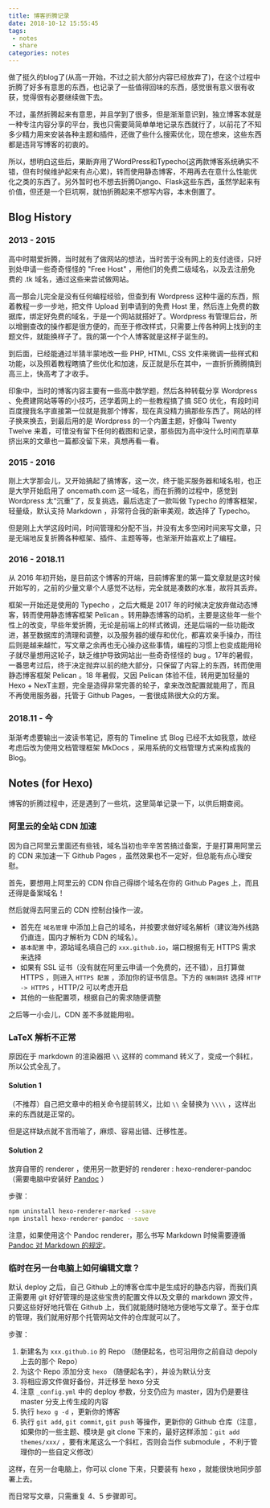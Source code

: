 ```yaml
---
title: 博客折腾记录
date: 2018-10-12 15:55:45
tags:
 - notes
 - share
categories: notes
---
```


做了挺久的blog了(从高一开始，不过之前大部分内容已经放弃了)，在这个过程中折腾了好多有意思的东西，也记录了一些值得回味的东西，感觉很有意义很有收获，觉得很有必要继续做下去。

不过，虽然折腾起来有意思，并且学到了很多，但是渐渐意识到，独立博客本就是一种专注内容分享的平台，我也只需要简简单单地记录东西就行了，以前花了不知多少精力用来安装各种主题和插件，还做了些什么搜索优化，现在想来，这些东西都是违背写博客的初衷的。

所以，想明白这些后，果断弃用了WordPress和Typecho(这两款博客系统确实不错，但有时候维护起来有点心累)，转而使用静态博客，不用再去在意什么性能优化之类的东西了。另外暂时也不想去折腾Django、Flask这些东西，虽然学起来有价值，但还是一个巨坑啊，就怕折腾起来不想写内容，本末倒置了。

## Blog History

### 2013 - 2015

高中时期爱折腾，当时就有了做网站的想法，当时苦于没有网上的支付途径，只好到处申请一些奇奇怪怪的 "Free Host" ，用他们的免费二级域名，以及去注册免费的 .tk 域名，通过这些来尝试做网站。

高一那会儿完全是没有任何编程经验，但查到有 Wordpress 这种牛逼的东西，照着教程一步一步地，把文件 Upload 到申请到的免费 Host 里，然后连上免费的数据库，绑定好免费的域名，于是一个网站就搭好了。Wordpress 有管理后台，所以增删查改的操作都是很方便的，而至于修改样式，只需要上传各种网上找到的主题文件，就能换样子了。我的第一个个人博客就是这样子诞生的。

到后面，已经能通过半猜半蒙地改一些 PHP, HTML, CSS 文件来微调一些样式和功能，以及照着教程瞎搞了些优化和加速，反正就是乐在其中，一直折折腾腾搞到高三上，快高考了才收手。

印象中，当时的博客内容主要有一些高中数学题，然后各种转载分享 Wordpress 、免费建网站等等的小技巧，还学着网上的一些教程搞了搞 SEO 优化，有段时间百度搜我名字直接第一位就是我那个博客，现在真没精力搞那些东西了。网站的样子换来换去，到最后用的是 Wordpress 的一个内置主题，好像叫 Twenty Twelve 来着，可惜没有留下任何的截图和记录，那些因为高中没什么时间而草草挤出来的文章也一篇都没留下来，真想再看一看。

<!-- more -->

### 2015 - 2016

刚上大学那会儿，又开始搞起了搞博客，这一次，终于能买服务器和域名啦，也正是大学开始启用了 oncemath.com 这一域名，而在折腾的过程中，感觉到 Wordpress 太“沉重”了，反复挑选，最后选定了一款叫做 Typecho 的博客框架，轻量级，默认支持 Markdown ，非常符合我的新审美观，故选择了 Typecho。

但是刚上大学这段时间，时间管理和分配不当，并没有太多空闲时间来写文章，只是无端地反复折腾各种框架、插件、主题等等，也渐渐开始喜欢上了编程。

### 2016 - 2018.11

从 2016 年初开始，是目前这个博客的开端，目前博客里的第一篇文章就是这时候开始写的，之前的少量文章个人感觉不达标，完全就是凑数的水准，故将其丢弃。

框架一开始还是使用的 Typecho ，之后大概是 2017 年的时候决定放弃做动态博客，转而使用静态博客框架 Pelican 。转用静态博客的动机，主要是这些年一些个性上的改变，早些年爱折腾，无论是前端上的样式微调，还是后端的一些功能改进，甚至数据库的清理和调整，以及服务器的缓存和优化，都喜欢亲手操办，而往后则是越来越忙，写文章之余再也无心操办这些事情，编程的习惯上也变成能用轮子就尽量想用这轮子，缺乏维护导致网站出一些奇奇怪怪的 bug 。17年的暑假，一番思考过后，终于决定抛弃以前的绝大部分，只保留了内容上的东西，转而使用静态博客框架 Pelican 。18 年暑假，又因 Pelican 体验不佳，转用更加轻量的 Hexo + NexT主题，完全是造得非常完善的轮子，拿来改改配置就能用了，而且不再使用服务器，托管于 Github Pages，一套很成熟很大众的方案。

### 2018.11 - 今

渐渐考虑要输出一波读书笔记，原有的 Timeline 式 Blog 已经不太如我意，故经考虑后改为使用文档管理框架 MkDocs ，采用系统的文档管理方式来构成我的 Blog。

## Notes (for Hexo)

博客的折腾过程中，还是遇到了一些坑，这里简单记录一下，以供后期查阅。

### 阿里云的全站 CDN 加速

因为自己阿里云里面还有些钱，域名当初也辛辛苦苦搞过备案，于是打算用阿里云的 CDN 来加速一下 Github Pages ，虽然效果也不一定好，但总能有点心理安慰。

首先，要想用上阿里云的 CDN 你自己得绑个域名在你的 Github Pages 上，而且还得是备案域名！

然后就得去阿里云的 CDN 控制台操作一波。

 - 首先在 `域名管理` 中添加上自己的域名，并按要求做好域名解析（建议海外线路仍直连，国内才解析为 CDN 的域名）。
 - `基本配置` 中，源站域名填自己的 `xxx.github.io`，端口根据有无 HTTPS 需求来选择
 - 如果有 SSL 证书（没有就在阿里云申请一个免费的，还不错），且打算做 HTTPS ，则进入 `HTTPS 配置` ，添加你的证书信息。下方的 `强制跳转` 选择 `HTTP -> HTTPS` ，HTTP/2 可以考虑开启
 - 其他的一些配置项，根据自己的需求随便调整

之后等一小会儿，CDN 差不多就能用啦。

### LaTeX 解析不正常

原因在于 markdown 的渲染器把 `\\` 这样的 command 转义了，变成一个斜杠，所以公式全乱了。

#### Solution 1

（不推荐）自己把文章中的相关命令提前转义，比如 `\\` 全替换为 `\\\\` ，这样出来的东西就是正常的。

但是这样缺点就不言而喻了，麻烦、容易出错、迁移性差。

#### Solution 2

放弃自带的 renderer ，使用另一款更好的 renderer : hexo-renderer-pandoc （需要电脑中安装好 [Pandoc](https://github.com/jgm/pandoc/releases) ）

步骤：

```bash
npm uninstall hexo-renderer-marked --save
npm install hexo-renderer-pandoc --save
```

注意，如果使用这个 Pandoc renderer，那么书写 Markdown 时候需要遵循 [Pandoc 对 Markdown 的规定](https://pandoc.org/MANUAL.html#pandocs-markdown)。

### 临时在另一台电脑上如何编辑文章？

默认 deploy 之后，自己 Github 上的博客仓库中是生成好的静态内容，而我们真正需要用 git 好好管理的是这些宝贵的配置文件以及文章的 markdown 源文件，只要这些好好地托管在 Github 上，我们就能随时随地方便地写文章了。至于仓库的管理，我们就用好那个托管网站文件的仓库就可以了。

步骤：

 1. 新建名为 `xxx.github.io` 的 Repo （随便起名，也可沿用你之前自动 depoly 上去的那个 Repo）
 2. 为这个 Repo 添加分支 `hexo` （随便起名字），并设为默认分支
 3. 将相应源文件做好备份，并迁移至 hexo 分支
 4. 注意 `_config.yml` 中的 deploy 参数，分支仍应为 master，因为仍是要往 master 分支上传生成的内容
 5. 执行 `hexo g -d` ，更新你的博客
 6. 执行 `git add`, `git commit`, `git push` 等操作，更新你的 Github 仓库（注意，如果你的一些主题、模块是 git clone 下来的，最好这样添加：`git add themes/xxx/` ，要有末尾这么一个斜杠，否则会当作 submodule ，不利于管理你的一些自定义修改）

这样，在另一台电脑上，你可以 clone 下来，只要装有 hexo ，就能很快地同步部署上去。

而日常写文章，只需重复 4、5 步骤即可。
